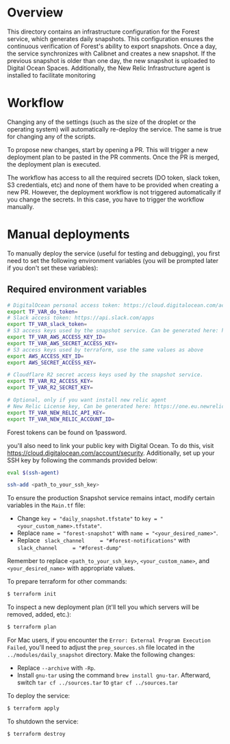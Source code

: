 # Overview

This directory contains an infrastructure configuration for the Forest service, which generates daily snapshots. This configuration ensures the continuous verification of Forest's ability to export snapshots. Once a day, the service synchronizes with Calibnet and creates a new snapshot. If the previous snapshot is older than one day, the new snapshot is uploaded to Digital Ocean Spaces. Additionally, the New Relic Infrastructure agent is installed to facilitate monitoring


# Workflow

Changing any of the settings (such as the size of the droplet or the operating
system) will automatically re-deploy the service. The same is true for changing
any of the scripts.

To propose new changes, start by opening a PR. This will trigger a new
deployment plan to be pasted in the PR comments. Once the PR is merged, the
deployment plan is executed.

The workflow has access to all the required secrets (DO token, slack token, S3
credentials, etc) and none of them have to be provided when creating a new PR.
However, the deployment workflow is not triggered automatically if you change
the secrets. In this case, you have to trigger the workflow manually. 

# Manual deployments

To manually deploy the service (useful for testing and debugging), you first
need to set the following environment variables (you will be prompted later if
you don't set these variables):

## Required environment variables

```bash
# DigitalOcean personal access token: https://cloud.digitalocean.com/account/api/tokens
export TF_VAR_do_token=
# Slack access token: https://api.slack.com/apps
export TF_VAR_slack_token=
# S3 access keys used by the snapshot service. Can be generated here: https://cloud.digitalocean.com/account/api/spaces
export TF_VAR_AWS_ACCESS_KEY_ID=
export TF_VAR_AWS_SECRET_ACCESS_KEY=
# S3 access keys used by terraform, use the same values as above
export AWS_ACCESS_KEY_ID=
export AWS_SECRET_ACCESS_KEY=

# Cloudflare R2 secret access keys used by the snapshot service.
export TF_VAR_R2_ACCESS_KEY=
export TF_VAR_R2_SECRET_KEY=

# Optional, only if you want install new relic agent
# New Relic License key, Can be generated here: https://one.eu.newrelic.com/admin-portal/api-keys/home
export TF_VAR_NEW_RELIC_API_KEY=
export TF_VAR_NEW_RELIC_ACCOUNT_ID=
```

Forest tokens can be found on 1password.

you'll also need to link your public key with Digital Ocean. To do this, visit https://cloud.digitalocean.com/account/security. Additionally, set up your SSH key by following the commands provided below:

```bash
eval $(ssh-agent)

ssh-add <path_to_your_ssh_key>
```

To ensure the production Snapshot service remains intact, modify certain variables in the `Main.tf` file:

- Change `key = "daily_snapshot.tfstate"` to `key = "<your_custom_name>.tfstate"`.
- Replace `name = "forest-snapshot"` with `name = "<your_desired_name>"`.
- Replace ` slack_channel     = "#forest-notifications"` with  `slack_channel     = "#forest-dump"`

Remember to replace `<path_to_your_ssh_key>`, `<your_custom_name>`, and `<your_desired_name>` with appropriate values.

To prepare terraform for other commands:
```bash
$ terraform init
```

To inspect a new deployment plan (it'll tell you which servers will be removed,
added, etc.):
```bash
$ terraform plan
```
For Mac users, if you encounter the `Error: External Program Execution Failed`, you'll need to adjust the `prep_sources.sh` file located in the `../modules/daily_snapshot` directory. Make the following changes:

- Replace `--archive` with `-Rp`.
- Install `gnu-tar` using the command `brew install gnu-tar`. Afterward, switch `tar cf ../sources.tar` to `gtar cf ../sources.tar`

To deploy the service:
```bash
$ terraform apply
```

To shutdown the service:
```bash
$ terraform destroy
```
